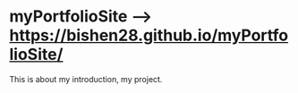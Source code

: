 # myPortfolioSite --> https://bishen28.github.io/myPortfolioSite/
This is about my introduction, my project.
